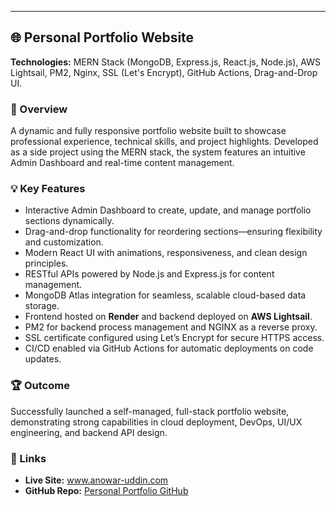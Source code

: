 <hr>

<h2>🌐 Personal Portfolio Website</h2>

<p><strong>Technologies:</strong> MERN Stack (MongoDB, Express.js, React.js, Node.js), AWS Lightsail, PM2, Nginx, SSL (Let's Encrypt), GitHub Actions, Drag-and-Drop UI.</p>

<h3>📌 Overview</h3>
<p>
A dynamic and fully responsive portfolio website built to showcase professional experience, technical skills, and project highlights. Developed as a side project using the MERN stack, the system features an intuitive Admin Dashboard and real-time content management.
</p>

<h3>💡 Key Features</h3>
<ul>
  <li>Interactive Admin Dashboard to create, update, and manage portfolio sections dynamically.</li>
  <li>Drag-and-drop functionality for reordering sections—ensuring flexibility and customization.</li>
  <li>Modern React UI with animations, responsiveness, and clean design principles.</li>
  <li>RESTful APIs powered by Node.js and Express.js for content management.</li>
  <li>MongoDB Atlas integration for seamless, scalable cloud-based data storage.</li>
  <li>Frontend hosted on <strong>Render</strong> and backend deployed on <strong>AWS Lightsail</strong>.</li>
  <li>PM2 for backend process management and NGINX as a reverse proxy.</li>
  <li>SSL certificate configured using Let’s Encrypt for secure HTTPS access.</li>
  <li>CI/CD enabled via GitHub Actions for automatic deployments on code updates.</li>
</ul>

<h3>🏆 Outcome</h3>
<p>
Successfully launched a self-managed, full-stack portfolio website, demonstrating strong capabilities in cloud deployment, DevOps, UI/UX engineering, and backend API design.
</p>

<h3>🔗 Links</h3>
<ul>
  <li><strong>Live Site:</strong> <a href="https://www.anowar-uddin.com" target="_blank">www.anowar-uddin.com</a></li>
  <li><strong>GitHub Repo:</strong> <a href="https://github.com/a-uddin/Personal-portfolio" target="_blank">Personal Portfolio GitHub</a></li>
</ul>
